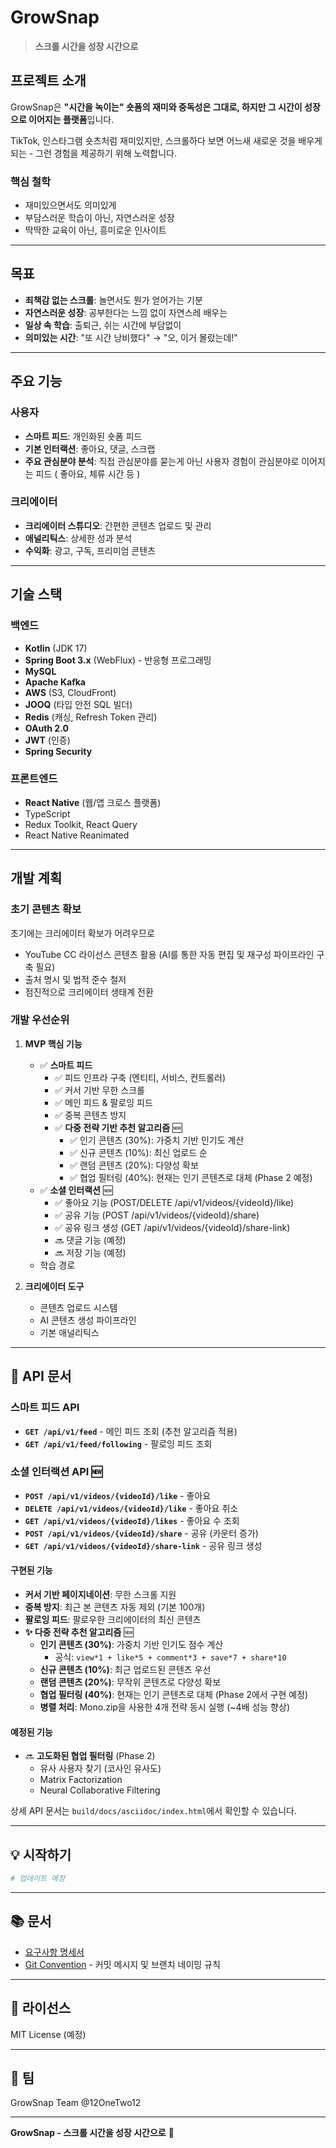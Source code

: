 # GrowSnap

> **스크롤 시간을 성장 시간으로**

## 프로젝트 소개

GrowSnap은 **"시간을 녹이는" 숏폼의 재미와 중독성은 그대로, 하지만 그 시간이 성장으로 이어지는 플랫폼**입니다.

TikTok, 인스타그램 숏츠처럼 재미있지만, 스크롤하다 보면 어느새 새로운 것을 배우게 되는 - 그런 경험을 제공하기 위해 노력합니다.

### 핵심 철학
- 재미있으면서도 의미있게
- 부담스러운 학습이 아닌, 자연스러운 성장
- 딱딱한 교육이 아닌, 흥미로운 인사이트

---

## 목표

- **죄책감 없는 스크롤**: 놀면서도 뭔가 얻어가는 기분
- **자연스러운 성장**: 공부한다는 느낌 없이 자연스레 배우는
- **일상 속 학습**: 출퇴근, 쉬는 시간에 부담없이
- **의미있는 시간**: "또 시간 낭비했다" → "오, 이거 몰랐는데!"

---

## 주요 기능

### 사용자
- **스마트 피드**: 개인화된 숏폼 피드
- **기본 인터랙션**: 좋아요, 댓글, 스크랩
- **주요 관심분야 분석**: 직접 관심분야를 묻는게 아닌 사용자 경험이 관심분야로 이어지는 피드 ( 좋아요, 체류 시간 등 )

### 크리에이터
- **크리에이터 스튜디오**: 간편한 콘텐츠 업로드 및 관리
- **애널리틱스**: 상세한 성과 분석
- **수익화**: 광고, 구독, 프리미엄 콘텐츠

---

## 기술 스택

### 백엔드
- **Kotlin** (JDK 17)
- **Spring Boot 3.x** (WebFlux) - 반응형 프로그래밍
- **MySQL**
- **Apache Kafka**
- **AWS** (S3, CloudFront)
- **JOOQ** (타입 안전 SQL 빌더)
- **Redis** (캐싱, Refresh Token 관리)
- **OAuth 2.0**
- **JWT** (인증)
- **Spring Security**

### 프론트엔드
- **React Native** (웹/앱 크로스 플랫폼)
- TypeScript
- Redux Toolkit, React Query
- React Native Reanimated

---

## 개발 계획

### 초기 콘텐츠 확보
초기에는 크리에이터 확보가 어려우므로

- YouTube CC 라이선스 콘텐츠 활용 (AI를 통한 자동 편집 및 재구성 파이프라인 구축 필요)
- 출처 명시 및 법적 준수 철저
- 점진적으로 크리에이터 생태계 전환

### 개발 우선순위
1. **MVP 핵심 기능**
   - ✅ **스마트 피드**
     - ✅ 피드 인프라 구축 (엔티티, 서비스, 컨트롤러)
     - ✅ 커서 기반 무한 스크롤
     - ✅ 메인 피드 & 팔로잉 피드
     - ✅ 중복 콘텐츠 방지
     - ✅ **다중 전략 기반 추천 알고리즘** 🆕
       - ✅ 인기 콘텐츠 (30%): 가중치 기반 인기도 계산
       - ✅ 신규 콘텐츠 (10%): 최신 업로드 순
       - ✅ 랜덤 콘텐츠 (20%): 다양성 확보
       - ✅ 협업 필터링 (40%): 현재는 인기 콘텐츠로 대체 (Phase 2 예정)
   - ✅ **소셜 인터랙션** 🆕
     - ✅ 좋아요 기능 (POST/DELETE /api/v1/videos/{videoId}/like)
     - ✅ 공유 기능 (POST /api/v1/videos/{videoId}/share)
     - ✅ 공유 링크 생성 (GET /api/v1/videos/{videoId}/share-link)
     - 🔜 댓글 기능 (예정)
     - 🔜 저장 기능 (예정)
   - 학습 경로

2. **크리에이터 도구**
   - 콘텐츠 업로드 시스템
   - AI 콘텐츠 생성 파이프라인
   - 기본 애널리틱스

---

## 📖 API 문서

### 스마트 피드 API
- **`GET /api/v1/feed`** - 메인 피드 조회 (추천 알고리즘 적용)
- **`GET /api/v1/feed/following`** - 팔로잉 피드 조회

### 소셜 인터랙션 API 🆕
- **`POST /api/v1/videos/{videoId}/like`** - 좋아요
- **`DELETE /api/v1/videos/{videoId}/like`** - 좋아요 취소
- **`GET /api/v1/videos/{videoId}/likes`** - 좋아요 수 조회
- **`POST /api/v1/videos/{videoId}/share`** - 공유 (카운터 증가)
- **`GET /api/v1/videos/{videoId}/share-link`** - 공유 링크 생성

#### 구현된 기능
- **커서 기반 페이지네이션**: 무한 스크롤 지원
- **중복 방지**: 최근 본 콘텐츠 자동 제외 (기본 100개)
- **팔로잉 피드**: 팔로우한 크리에이터의 최신 콘텐츠
- **✨ 다중 전략 추천 알고리즘** 🆕
  - **인기 콘텐츠 (30%)**: 가중치 기반 인기도 점수 계산
    - 공식: `view*1 + like*5 + comment*3 + save*7 + share*10`
  - **신규 콘텐츠 (10%)**: 최근 업로드된 콘텐츠 우선
  - **랜덤 콘텐츠 (20%)**: 무작위 콘텐츠로 다양성 확보
  - **협업 필터링 (40%)**: 현재는 인기 콘텐츠로 대체 (Phase 2에서 구현 예정)
  - **병렬 처리**: Mono.zip을 사용한 4개 전략 동시 실행 (~4배 성능 향상)

#### 예정된 기능
- 🔜 **고도화된 협업 필터링** (Phase 2)
  - 유사 사용자 찾기 (코사인 유사도)
  - Matrix Factorization
  - Neural Collaborative Filtering

상세 API 문서는 `build/docs/asciidoc/index.html`에서 확인할 수 있습니다.

---

## 💡 시작하기

```bash
# 업데이트 예정
```

---

## 📚 문서

- [요구사항 명세서](docs/요구사항명세서.md)
- [Git Convention](docs/GIT_CONVENTION.md) - 커밋 메시지 및 브랜치 네이밍 규칙

---

## 📄 라이선스

MIT License (예정)

---

## 👥 팀

GrowSnap Team
@12OneTwo12

---

**GrowSnap - 스크롤 시간을 성장 시간으로** 🌱
